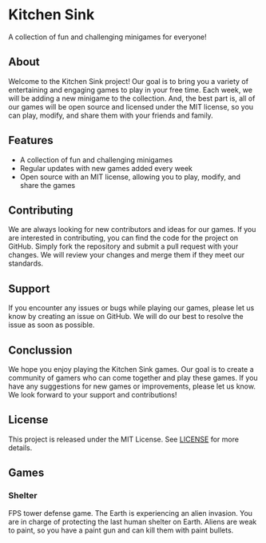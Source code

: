 # Kitchen Sink

A collection of fun and challenging minigames for everyone!

## About

Welcome to the Kitchen Sink project! Our goal is to bring you a
variety of entertaining and engaging games to play in your free
time. Each week, we will be adding a new minigame to the
collection. And, the best part is, all of our games will be open
source and licensed under the MIT license, so you can play, modify,
and share them with your friends and family.


## Features

- A collection of fun and challenging minigames
- Regular updates with new games added every week
- Open source with an MIT license, allowing you to play, modify, and share the games

## Contributing

We are always looking for new contributors and ideas for our games. If
you are interested in contributing, you can find the code for the
project on GitHub. Simply fork the repository and submit a pull
request with your changes. We will review your changes and merge them
if they meet our standards.

## Support

If you encounter any issues or bugs while playing our games, please
let us know by creating an issue on GitHub. We will do our best to
resolve the issue as soon as possible.

## Conclussion

We hope you enjoy playing the Kitchen Sink games. Our goal is to
create a community of gamers who can come together and play these
games. If you have any suggestions for new games or improvements,
please let us know. We look forward to your support and contributions!

## License

This project is released under the MIT License. See [LICENSE](LICENSE)
for more details.

## Games

### Shelter

FPS tower defense game. The Earth is experiencing an alien
invasion. You are in charge of protecting the last human shelter on
Earth. Aliens are weak to paint, so you have a paint gun and can kill
them with paint bullets.

